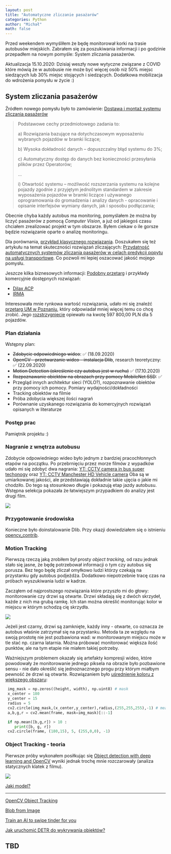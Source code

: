 ```yaml
---
layout: post
title: "Automatyczne zliczanie pasażarów"
categories: Python
author: "Michał"
math: false
---
```


Przed weekendem wymyśliłem że będę monitorował korki na trasie autobusów miejskich. Zabrałem się za poszukiwania informacji i po godzinie przepadłem na nowym pomyśle: System zliczania pasażerów.

Aktualizacja 15.10.2020: Dzisiaj weszły nowe wytyczne związane z COVID które mówią że w autobusie nie może być więcej osób niż 50% miejsc siedzących lub 30% miejsc stojących i siedzących. Dodatkowa mobilizacja do wdrożenia pomysłu w życie :)

## System zliczania pasażerów

Źródłem nowego pomysłu było to zamówienie: [Dostawa i montaż systemu zliczania pasażerów](http://bip.metropoliagzm.pl/przetarg/125941/za-270-5-1-2020)

> Podstawowe cechy przedmiotowego zadania to:
>
>a) Rozwiązania bazujące na dotychczasowym wyposażeniu wybranych pojazdów w bramki liczące;
>
>b) Wysoka dokładność danych – dopuszczalny błąd systemu do 3%;
>
>c) Automatyczny dostęp do danych bez konieczności przesyłania plików przez Operatorów;
>
>...
>
>i) Otwartość systemu – możliwość rozszerzania systemu na kolejne pojazdy zgodnie z przyjętym jednolitym standardem w zakresie wyposażenia pojazdów w bramki liczące i używanego oprogramowania do gromadzenia i analizy danych - opracowanie i opisanie interfejsów wymiany danych, jak i sposobu podłączania;

Obecnie chyba każdy autobus ma monitoring, pomyślałem że można by liczyć pasażerów z pomocą *Computer Vision*, a już od jakiegoś czasu chciałem zrealizować projekt w tym obszarze. Byłem ciekaw o ile gorsze będzie rozwiązanie oparte o analizę monitoringu.

 Dla porównania, [przykład klasycznego rozwiązania](http://www.infotron.com.pl/pliki/Infotron%20-%20SZP%20-%20Opis%20v5.pdf). Doszukałem się też artykułu  na temat skuteczności rozwiązań zliczających: [Przydatność automatycznych systemów zliczania pasażerów w celach predykcji popytu na usługi transportowe](http://yadda.icm.edu.pl/yadda/element/bwmeta1.element.baztech-23687bf1-a7cb-49c6-98ab-8689e6aba932/c/TMiR_4_2018_aleksandrowicz.pdf). Co pozwoli mi lepiej oszacować jakość mojego pomysłu.

Jeszcze kilka biznesowych informacji: [Podobny przetarg](https://www.gait.pl/wp-content/uploads/2018/01/zal_9_siwz.pdf) i przykłady komercyjnie dostępnych rozwiązań:

- [Dilax ACP](https://www.dilax.com/en/products/automatic-passenger-counting)
- [IRMA](https://www.iris-sensing.com/products/automatic-passenger-counting/)

Interesowała mnie rynkowa wartość rozwiązania, udało mi się znaleźć [przetarg UM w Poznaniu](https://bip.umww.pl/292---648---k_74---k_231---k_216---przetarg-nieograniczony-pn-doposazenie-autobusow-szynowych), który odpowiadał mniej więcej temu co chcę zrobić. Jego [rozstrzygnięcie](https://www.przetargi.egospodarka.pl/kto-wygral/13907877,emtal-sp-z-o-o.html) opiewało na kwotę 597 800,00 PLN dla 5 pojazdów.

### Plan działania

Wstępny plan:

- ~~Zdobycie odpowiedniego wideo~~: ✅ (18.09.2020)
- ~~OpenCV - przetwarzanie wideo - instalacja Dlib~~, research teoretyczny: ✅ (22.09.2020)
- ~~Motion Detection (określenie czy autobus jest w ruchu)~~ ✅ (17.10.2020)
- ~~Rozpoznawanie obiektów na obrazach przy pomocy MobileNet SSD~~: ✅
- Przegląd innych architektur sieci (YOLO?), rozpoznawanie obiektów przy pomocy ich pomocy. Pomiary wydajności/dokładności
- Tracking obiektów na filmie
- Próba zdobycia większej ilości nagrań
- Porównanie uzyskanego rozwiązania do komercyjnych rozwiązań opisanych w literaturze

### Postęp prac

Pamiętnik projektu :)

### Nagranie z wnętrza autobusu

Zdobycie odpowiedniego wideo było jednym z bardziej pracochłonnych etapów na początku. Po przebrnięciu przez morze filmów z wypadków udało mi się zdobyć dwa nagrania: [YT: CCTV camera in bus super techonogy](https://www.youtube.com/watch?v=MOuPL-dhszQ) oraz [YT: CCTV Manchester HD Vehicle camera](https://www.youtube.com/watch?v=eWZtH96EKZk) Oba są w umiarkowanej jakości, ale przedstawiają dokładnie takie ujęcia o jakie mi chodziło. Do tego są stosunkowo długie i pokazują etap jazdy autobusu. Wstępna selekcja pokazała że łatwiejszym przypadkiem do analizy jest  drugi film.

<img src="{{site.url}}/images/2020_10/cap_CCTV_2.jpg" style="display: block; margin: auto;" />

### Przygotowanie środowiska

Konieczne było doinstalowanie Dlib. Przy okazji dowiedziałem się o istnieniu [opencv_contrib](https://github.com/opencv/opencv_contrib/tree/master/modules).

### Motion Tracking

Pierwszą rzeczą jaką zrobiłem był prosty *object tracking*, od razu jednak stało się jasne, że będę potrzebował informacji o tym czy autobus się porusza. Bez tego będę zliczał omyłkowo ludzi którzy czekają na przystanku gdy  autobus podjeżdża. Dodatkowo niepotrzebnie tracę czas na próbach wyszukiwania ludzi w kadrze.

Zacząłem od najprostszego rozwiązania które przyszło mi do głowy: monitorowanie czy drzwi są otwarte. Drzwi składają się z dwóch skrzydeł, każde z nich ma grubą ramkę. Ich stan można określić monitorując kolor w miejscu w którym schodzą cię skrzydła.

<img src="{{site.url}}/images/2020_10/door_detection.png" style="display: block; margin: auto;" />

Jeżeli jest czarny, drzwi są zamknięte, każdy inny - otwarte, co oznacza że autobus właśnie zatrzymał się na przystanku. Metoda ta ze względu na swoją prostotę nie jest pozbawiona wad: w monitorowanym miejscu może w tle stać np. czarna latarnia. Można próbować monitorować większa ilość punktów, ale na tym etapie nie miałem takiej potrzeby.

Ważniejszym problemem okazały się artefakty kompresji wideo, które powodowały że monitorowanie jednego piksela na obrazie było pozbawione sensu - nie dało określić się jednoznacznego progu przy którym miałbym pewność że drzwi są otwarte. Rozwiązaniem było [uśrednienie koloru z większego obszaru](https://stackoverflow.com/questions/43086715/rgb-average-of-circles):

```python
 img_mask = np.zeros((height, width), np.uint8) # mask
 x_center = 180
 y_center = 15
 radius = 5
 cv2.circle(img_mask,(x_center,y_center),radius,(255,255,255),-1) # measuring area
 a,b,g,r = cv2.mean(frame, mask=img_mask)[::-1]

 if np.mean([b,g,r]) > 10 :
    print([b, g, r])
 cv2.circle(frame, (180,15), 5, (255,0,0), -1)
```

### Object Tracking - teoria

Pierwsze próby wykonałem posiłkując się [Object detection with deep learning and OpenCV](https://www.pyimagesearch.com/2017/09/11/object-detection-with-deep-learning-and-opencv/)  wyniki jednak trochę mnie rozczarowały (analiza statycznych klatek z filmu).

<img src="{{site.url}}/images/2020_10/passengers_detection.png" style="display: block; margin: auto;" />

[Jaki model?](https://github.com/hoya012/deep_learning_object_detection)

---

[OpenCV Object Tracking](https://www.pyimagesearch.com/2018/07/30/opencv-object-tracking/)

[Blob from Image](https://www.pyimagesearch.com/2017/11/06/deep-learning-opencvs-blobfromimage-works/)

[Train an AI to swipe tinder for you](https://medium.com/@joel.barmettler/train-an-ai-to-swipe-tinder-for-you-bc226df8709d)

[Jak uruchomić DETR do wykrywania obiektów?](https://deepdrive.pl/jak-uruchomic-detr-do-wykrywania-obiektow/)

## TBD

